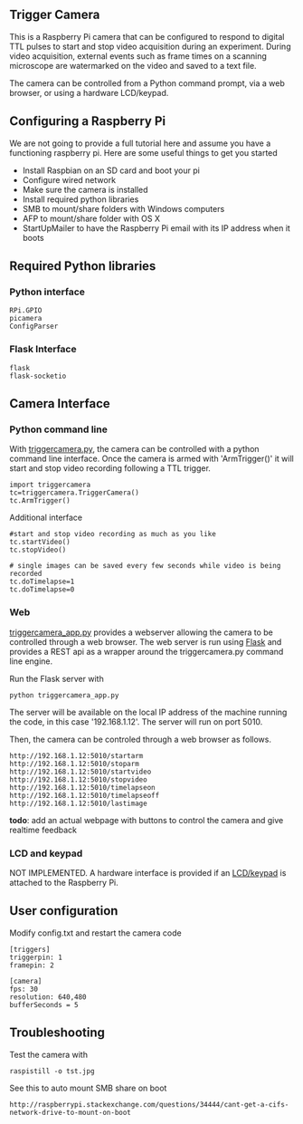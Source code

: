 ## Trigger Camera

This is a Raspberry Pi camera that can be configured to respond to digital TTL pulses to start and stop video acquisition during an experiment. During video acquisition, external events such as frame times on a scanning microscope are watermarked on the video and saved to a text file.

The camera can be controlled from a Python command prompt, via a web browser, or using a hardware LCD/keypad.

## Configuring a Raspberry Pi

We are not going to provide a full tutorial here and assume you have a functioning raspberry pi. Here are some useful things to get you started

 - Install Raspbian on an SD card and boot your pi
 - Configure wired network
 - Make sure the camera is installed
 - Install required python libraries
 - SMB to mount/share folders with Windows computers
 - AFP to mount/share folder with OS X
 - StartUpMailer to have the Raspberry Pi email with its IP address when it boots
 
## Required Python libraries

### Python interface

    RPi.GPIO
    picamera
    ConfigParser

### Flask Interface

    flask
    flask-socketio
    
## Camera Interface

### Python command line

With [triggercamera.py][triggercamera], the camera can be controlled with a python command line interface. Once the camera is armed with 'ArmTrigger()' it will start and stop video recording following a TTL trigger.

	import triggercamera
	tc=triggercamera.TriggerCamera()
	tc.ArmTrigger()
	
Additional interface

	#start and stop video recording as much as you like
	tc.startVideo()
	tc.stopVideo()

	# single images can be saved every few seconds while video is being recorded
	tc.doTimelapse=1
	tc.doTimelapse=0

### Web

[triggercamera_app.py][triggercamera_app] provides a webserver allowing the camera to be controlled through a web browser. The web server is run using [Flask][flask] and provides a REST api as a wrapper around the triggercamera.py command line engine.

Run the Flask server with

    python triggercamera_app.py
    
The server will be available on the local IP address of the machine running the code, in this case '192.168.1.12'. The server will run on port 5010.

Then, the camera can be controled through a web browser as follows.

    http://192.168.1.12:5010/startarm
    http://192.168.1.12:5010/stoparm
    http://192.168.1.12:5010/startvideo
    http://192.168.1.12:5010/stopvideo
    http://192.168.1.12:5010/timelapseon
    http://192.168.1.12:5010/timelapseoff
    http://192.168.1.12:5010/lastimage

**todo**: add an actual webpage with buttons to control the camera and give realtime feedback

### LCD and keypad

NOT IMPLEMENTED. A hardware interface is provided if an [LCD/keypad][lcdkeypad] is attached to the Raspberry Pi.

     
## User configuration

Modify config.txt and restart the camera code

	[triggers]
	triggerpin: 1
	framepin: 2

	[camera]
	fps: 30
	resolution: 640,480
	bufferSeconds = 5
	
## Troubleshooting

Test the camera with

    raspistill -o tst.jpg

See this to auto mount SMB share on boot

    http://raspberrypi.stackexchange.com/questions/34444/cant-get-a-cifs-network-drive-to-mount-on-boot
    
[piicamera]: http://picamera.readthedocs.io/en/release-1.10/
[configparser]: https://docs.python.org/2/library/configparser.html
[flask]: http://flask.pocoo.org
[flask socketio]: http://flask-socketio.readthedocs.io/en/latest/

[lcdkeypad]: https://learn.adafruit.com/adafruit-16x2-character-lcd-plus-keypad-for-raspberry-pi

[config.txt]: https://github.com/cudmore/timelapsecamera/blob/master/config.txt
[triggercamera]: https://github.com/cudmore/timelapsecamera/blob/master/triggercamera.py
[triggercamera_app]: https://github.com/cudmore/timelapsecamera/blob/master/triggercamera_app.py
